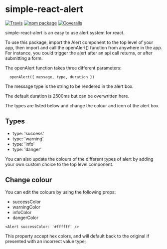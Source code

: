 # simple-react-alert

[![Travis][build-badge]][build]
[![npm package][npm-badge]][npm]
[![Coveralls][coveralls-badge]][coveralls]

simple-react-alert is an easy to use alert system for react.

To use this package, import the Alert component to the top level of your app, then import and call the openAlert() function from anywhere in the app. For instance, you could trigger the alert after an api call returns, or after submitting a form.

The openAlert function takes three different parameters:

````
  openAlert({ message, type, duration })
````

The message type is the string to be rendered in the alert box.

The default duration is 2500ms but can be overwritten here.

The types are listed below and change the colour and icon of the alert box.

## Types
- type: 'success'
- type: 'warning'
- type: 'info'
- type: 'danger'

You can also update the colours of the different types of alert by adding your own custom choice to the top level <Alert /> component.

## Change colour

 You can edit the colours by using the following props:

 - successColor
 - warningColor
 - infoColor
 - dangerColor

````
<Alert successColor: '#ffffff' />
````

 This property accept hex colors, and will default back to the original if presented with an incorrect value type;

[build-badge]: https://img.shields.io/travis/user/repo/master.png?style=flat-square
[build]: https://travis-ci.org/user/repo

[npm-badge]: https://img.shields.io/npm/v/npm-package.png?style=flat-square
[npm]: https://www.npmjs.org/package/npm-package

[coveralls-badge]: https://img.shields.io/coveralls/user/repo/master.png?style=flat-square
[coveralls]: https://coveralls.io/github/user/repo
